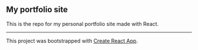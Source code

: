 
## My portfolio site 

This is the repo for my personal portfolio site made with React.

----------



This project was bootstrapped with [Create React App](https://github.com/facebook/create-react-app).